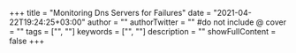 +++
title = "Monitoring Dns Servers for Failures"
date = "2021-04-22T19:24:25+03:00"
author = ""
authorTwitter = "" #do not include @
cover = ""
tags = ["", ""]
keywords = ["", ""]
description = ""
showFullContent = false
+++
